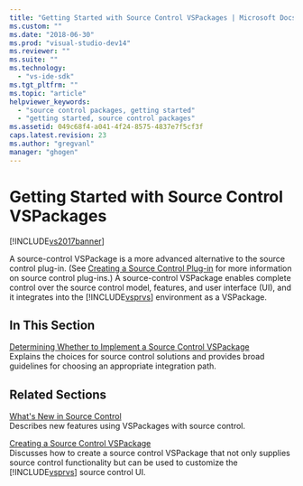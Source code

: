 ```yaml
---
title: "Getting Started with Source Control VSPackages | Microsoft Docs"
ms.custom: ""
ms.date: "2018-06-30"
ms.prod: "visual-studio-dev14"
ms.reviewer: ""
ms.suite: ""
ms.technology: 
  - "vs-ide-sdk"
ms.tgt_pltfrm: ""
ms.topic: "article"
helpviewer_keywords: 
  - "source control packages, getting started"
  - "getting started, source control packages"
ms.assetid: 049c68f4-a041-4f24-8575-4837e7f5cf3f
caps.latest.revision: 23
ms.author: "gregvanl"
manager: "ghogen"
---
```

# Getting Started with Source Control VSPackages
[!INCLUDE[vs2017banner](../../includes/vs2017banner.md)]

A source-control VSPackage is a more advanced alternative to the source control plug-in. (See [Creating a Source Control Plug-in](../../extensibility/internals/creating-a-source-control-plug-in.md) for more information on source control plug-ins.) A source-control VSPackage enables complete control over the source control model, features, and user interface (UI), and it integrates into the [!INCLUDE[vsprvs](../../includes/vsprvs-md.md)] environment as a VSPackage.  
  
## In This Section  
 [Determining Whether to Implement a Source Control VSPackage](../../extensibility/internals/determining-whether-to-implement-a-source-control-vspackage.md)  
 Explains the choices for source control solutions and provides broad guidelines for choosing an appropriate integration path.  
  
## Related Sections  
 [What's New in Source Control](../../extensibility/internals/what-s-new-in-source-control.md)  
 Describes new features using VSPackages with source control.  
  
 [Creating a Source Control VSPackage](../../extensibility/internals/creating-a-source-control-vspackage.md)  
 Discusses how to create a source control VSPackage that not only supplies source control functionality but can be used to customize the [!INCLUDE[vsprvs](../../includes/vsprvs-md.md)] source control UI.

